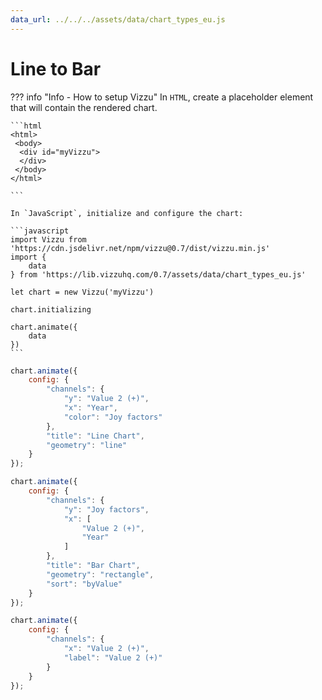 ```yaml
---
data_url: ../../../assets/data/chart_types_eu.js
---
```


# Line  to Bar

<div id="example_01"></div>

??? info "Info - How to setup Vizzu"
    In `HTML`, create a placeholder element that will contain the rendered
    chart.

    ```html
    <html>
     <body>
      <div id="myVizzu">
      </div>
     </body>
    </html>

    ```

    In `JavaScript`, initialize and configure the chart:

    ```javascript
    import Vizzu from 'https://cdn.jsdelivr.net/npm/vizzu@0.7/dist/vizzu.min.js'
    import {
        data
    } from 'https://lib.vizzuhq.com/0.7/assets/data/chart_types_eu.js'

    let chart = new Vizzu('myVizzu')

    chart.initializing

    chart.animate({
        data
    })
    ```

```javascript
chart.animate({
    config: {
        "channels": {
            "y": "Value 2 (+)",
            "x": "Year",
            "color": "Joy factors"
        },
        "title": "Line Chart",
        "geometry": "line"
    }
});

chart.animate({
    config: {
        "channels": {
            "y": "Joy factors",
            "x": [
                "Value 2 (+)",
                "Year"
            ]
        },
        "title": "Bar Chart",
        "geometry": "rectangle",
        "sort": "byValue"
    }
});

chart.animate({
    config: {
        "channels": {
            "x": "Value 2 (+)",
            "label": "Value 2 (+)"
        }
    }
});
```

<script src="./total_time_bar_line.js"></script>
